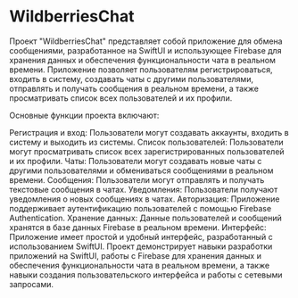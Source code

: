 # WildberriesChat

Проект "WildberriesChat" представляет собой приложение для обмена сообщениями, разработанное на SwiftUI и использующее Firebase для хранения данных и обеспечения функциональности чата в реальном времени. Приложение позволяет пользователям регистрироваться, входить в систему, создавать чаты с другими пользователями, отправлять и получать сообщения в реальном времени, а также просматривать список всех пользователей и их профили.

Основные функции проекта включают:

Регистрация и вход: Пользователи могут создавать аккаунты, входить в систему и выходить из системы.
Список пользователей: Пользователи могут просматривать список всех зарегистрированных пользователей и их профили.
Чаты: Пользователи могут создавать новые чаты с другими пользователями и обмениваться сообщениями в реальном времени.
Сообщения: Пользователи могут отправлять и получать текстовые сообщения в чатах.
Уведомления: Пользователи получают уведомления о новых сообщениях в чатах.
Авторизация: Приложение поддерживает аутентификацию пользователей с помощью Firebase Authentication.
Хранение данных: Данные пользователей и сообщений хранятся в базе данных Firebase в реальном времени.
Интерфейс: Приложение имеет простой и удобный интерфейс, разработанный с использованием SwiftUI.
Проект демонстрирует навыки разработки приложений на SwiftUI, работы с Firebase для хранения данных и обеспечения функциональности чата в реальном времени, а также навыки создания пользовательского интерфейса и работы с сетевыми запросами.
